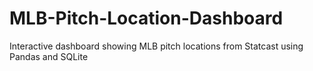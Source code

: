 # MLB-Pitch-Location-Dashboard
Interactive dashboard showing MLB pitch locations from Statcast using Pandas and SQLite
